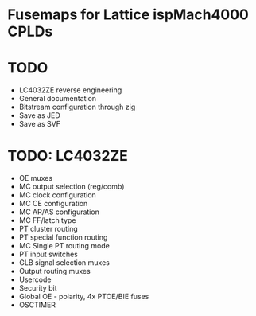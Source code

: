 # Fusemaps for Lattice ispMach4000 CPLDs

# TODO
* LC4032ZE reverse engineering
* General documentation
* Bitstream configuration through zig
* Save as JED
* Save as SVF

# TODO: LC4032ZE
* OE muxes
* MC output selection (reg/comb)
* MC clock configuration
* MC CE configuration
* MC AR/AS configuration
* MC FF/latch type
* PT cluster routing
* PT special function routing
* MC Single PT routing mode
* PT input switches
* GLB signal selection muxes
* Output routing muxes
* Usercode
* Security bit
* Global OE - polarity, 4x PTOE/BIE fuses
* OSCTIMER